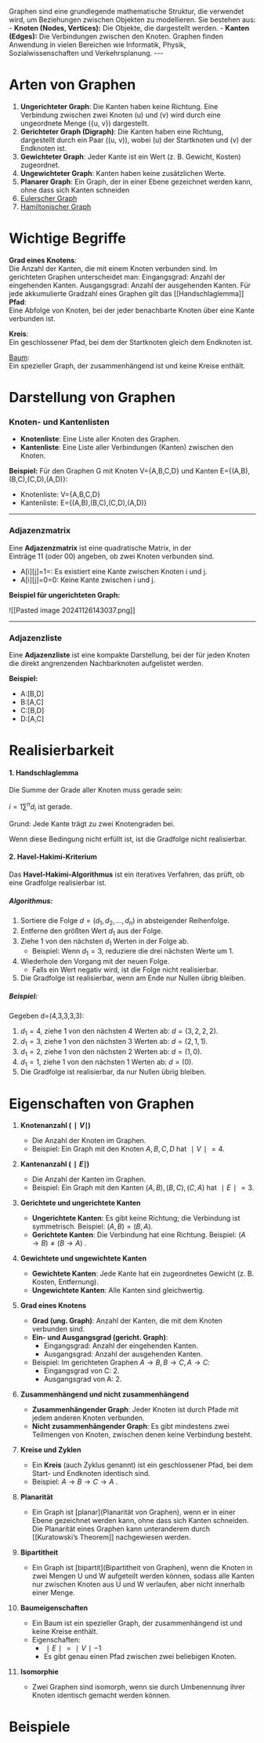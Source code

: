 Graphen sind eine grundlegende mathematische Struktur, die verwendet wird, um Beziehungen zwischen Objekten zu modellieren. Sie bestehen aus: - **Knoten (Nodes, Vertices):** Die Objekte, die dargestellt werden. - **Kanten (Edges):** Die Verbindungen zwischen den Knoten. Graphen finden Anwendung in vielen Bereichen wie Informatik, Physik, Sozialwissenschaften und Verkehrsplanung. --- 

# Arten von Graphen 
1. **Ungerichteter Graph**: Die Kanten haben keine Richtung. Eine Verbindung zwischen zwei Knoten \(u\) und \(v\) wird durch eine ungeordnete Menge \(\{u, v\}\) dargestellt. 
2. **Gerichteter Graph (Digraph)**: Die Kanten haben eine Richtung, dargestellt durch ein Paar \((u, v)\), wobei \(u\) der Startknoten und \(v\) der Endknoten ist. 
3. **Gewichteter Graph**: Jeder Kante ist ein Wert (z. B. Gewicht, Kosten) zugeordnet. 
4. **Ungewichteter Graph**: Kanten haben keine zusätzlichen Werte.
5. **Planarer Graph**: Ein Graph, der in einer Ebene gezeichnet werden kann, ohne dass sich Kanten schneiden
6. [Eulerscher Graph](Euler-Kreis)
7. [Hamiltonischer Graph](Hamilton-Kreis)
# Wichtige Begriffe
**Grad eines Knotens**:  
        Die Anzahl der Kanten, die mit einem Knoten verbunden sind. Im gerichteten Graphen unterscheidet man:
            Eingangsgrad: Anzahl der eingehenden Kanten.
            Ausgangsgrad: Anzahl der ausgehenden Kanten.
	    Für jede akkumulierte Gradzahl eines Graphen gilt das [[Handschlaglemma]]
**Pfad**:  
        Eine Abfolge von Knoten, bei der jeder benachbarte Knoten über eine Kante verbunden ist.
        
 **Kreis**:  
        Ein geschlossener Pfad, bei dem der Startknoten gleich dem Endknoten ist.
        
 [Baum](Bäume):  
        Ein spezieller Graph, der zusammenhängend ist und keine Kreise enthält.

# Darstellung von Graphen
### **Knoten- und Kantenlisten**

- **Knotenliste**: Eine Liste aller Knoten des Graphen.
- **Kantenliste**: Eine Liste aller Verbindungen (Kanten) zwischen den Knoten.

**Beispiel:** Für den Graphen G mit Knoten V={A,B,C,D} und Kanten E={(A,B),(B,C),(C,D),(A,D)}:

- Knotenliste: V={A,B,C,D}
- Kantenliste: E={(A,B),(B,C),(C,D),(A,D)}

---

### **Adjazenzmatrix**

Eine **Adjazenzmatrix** ist eine quadratische Matrix, in der Einträge 11 (oder 00) angeben, ob zwei Knoten verbunden sind.

- A[i][j]=1=: Es existiert eine Kante zwischen Knoten i und j.
- A[i][j]=0=0: Keine Kante zwischen i und j.

**Beispiel für ungerichteten Graph:**

![[Pasted image 20241126143037.png]]

---

### **Adjazenzliste**

Eine **Adjazenzliste** ist eine kompakte Darstellung, bei der für jeden Knoten die direkt angrenzenden Nachbarknoten aufgelistet werden.

**Beispiel:**

- A:[B,D]
- B:[A,C]
- C:[B,D]
- D:[A,C]
# Realisierbarkeit

#### 1. **Handschlaglemma**

Die Summe der Grade aller Knoten muss gerade sein:

$i=1∑^n ​d_i$​ ist gerade.

Grund: Jede Kante trägt zu zwei Knotengraden bei.

Wenn diese Bedingung nicht erfüllt ist, ist die Gradfolge nicht realisierbar.

#### 2. **Havel-Hakimi-Kriterium**

Das **Havel-Hakimi-Algorithmus** ist ein iteratives Verfahren, das prüft, ob eine Gradfolge realisierbar ist.

##### Algorithmus:

1. Sortiere die Folge $d=(d_1,d_2,…,d_n)$ in absteigender Reihenfolge.
2. Entferne den größten Wert $d_1$​ aus der Folge.
3. Ziehe 1 von den nächsten $d_1$​ Werten in der Folge ab.
    - Beispiel: Wenn $d_1=3$, reduziere die drei nächsten Werte um 1.
4. Wiederhole den Vorgang mit der neuen Folge.
    - Falls ein Wert negativ wird, ist die Folge nicht realisierbar.
5. Die Gradfolge ist realisierbar, wenn am Ende nur Nullen übrig bleiben.

##### Beispiel:

Gegeben d=(4,3,3,3,3):

1. $d_1=4$, ziehe 1 von den nächsten 4 Werten ab: $d=(3,2,2,2)$.
2. $d_1=3$​, ziehe 1 von den nächsten 3 Werten ab: $d=(2,1,1)$.
2. $d_1=2$, ziehe 1 von den nächsten 2 Werten ab: $d=(1,0)$.
3. $d_1=1$, ziehe 1 von den nächsten 1 Werten ab: $d=(0)$.
4. Die Gradfolge ist realisierbar, da nur Nullen übrig bleiben.

# Eigenschaften von Graphen

1. **Knotenanzahl ($∣V∣$)**
    
    - Die Anzahl der Knoten im Graphen.
    - Beispiel: Ein Graph mit den Knoten ${A,B,C,D}$ hat $∣V∣=4$.
2. **Kantenanzahl ($∣E∣$)**
    
    - Die Anzahl der Kanten im Graphen. 
    - Beispiel: Ein Graph mit den Kanten ${(A,B),(B,C),(C,A)}$ hat $∣E∣=3$.
3. **Gerichtete und ungerichtete Kanten**
    
    - **Ungerichtete Kanten**: Es gibt keine Richtung; die Verbindung ist symmetrisch. Beispiel: $(A,B)=(B,A)$.
    - **Gerichtete Kanten**: Die Verbindung hat eine Richtung. Beispiel: $(A→B)≠(B→A)$ .
4. **Gewichtete und ungewichtete Kanten**
    
    - **Gewichtete Kanten**: Jede Kante hat ein zugeordnetes Gewicht (z. B. Kosten, Entfernung).
    - **Ungewichtete Kanten**: Alle Kanten sind gleichwertig.
5. **Grad eines Knotens**
    
    - **Grad (ung. Graph)**: Anzahl der Kanten, die mit dem Knoten verbunden sind.
    - **Ein- und Ausgangsgrad (gericht. Graph)**:
        - Eingangsgrad: Anzahl der eingehenden Kanten.
        - Ausgangsgrad: Anzahl der ausgehenden Kanten.
    - Beispiel: Im gerichteten Graphen $A→B,B→C,A→C$:
        - Eingangsgrad von C: 2.
        - Ausgangsgrad von A: 2.
6. **Zusammenhängend und nicht zusammenhängend**
    
    - **Zusammenhängender Graph**: Jeder Knoten ist durch Pfade mit jedem anderen Knoten verbunden.
    - **Nicht zusammenhängender Graph**: Es gibt mindestens zwei Teilmengen von Knoten, zwischen denen keine Verbindung besteht.
7. **Kreise und Zyklen**
    
    - Ein **Kreis** (auch Zyklus genannt) ist ein geschlossener Pfad, bei dem Start- und Endknoten identisch sind.
    - Beispiel: $A→B→C→A$ .
8. **Planarität**
    
    - Ein Graph ist [planar](Planarität von Graphen), wenn er in einer Ebene gezeichnet werden kann, ohne dass sich Kanten schneiden. Die Planarität eines Graphen kann unteranderem durch [[Kuratowski’s Theorem]] nachgewiesen werden.
9. **Bipartitheit**
    
    - Ein Graph ist [bipartit](Bipartitheit von Graphen), wenn die Knoten in zwei Mengen U und W aufgeteilt werden können, sodass alle Kanten nur zwischen Knoten aus U und W verlaufen, aber nicht innerhalb einer Menge.
    
10. **Baumeigenschaften**
    
    - Ein Baum ist ein spezieller Graph, der zusammenhängend ist und keine Kreise enthält.
    - Eigenschaften:
        - $∣E∣=∣V∣−1$
        - Es gibt genau einen Pfad zwischen zwei beliebigen Knoten.
11. **Isomorphie**
    
    - Zwei Graphen sind isomorph, wenn sie durch Umbenennung ihrer Knoten identisch gemacht werden können.

# Beispiele